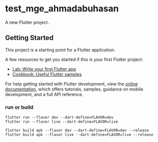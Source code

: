 # test_mge_ahmadabuhasan

A new Flutter project.

## Getting Started

This project is a starting point for a Flutter application.

A few resources to get you started if this is your first Flutter project:

- [Lab: Write your first Flutter app](https://docs.flutter.dev/get-started/codelab)
- [Cookbook: Useful Flutter samples](https://docs.flutter.dev/cookbook)

For help getting started with Flutter development, view the
[online documentation](https://docs.flutter.dev/), which offers tutorials,
samples, guidance on mobile development, and a full API reference.

### run or build
```
flutter run --flavor dev --dart-define=FLAVOR=dev
flutter run --flavor live --dart-define=FLAVOR=live

flutter build apk --flavor dev --dart-define=FLAVOR=dev --release
flutter build apk --flavor live --dart-define=FLAVOR=live --release
```
